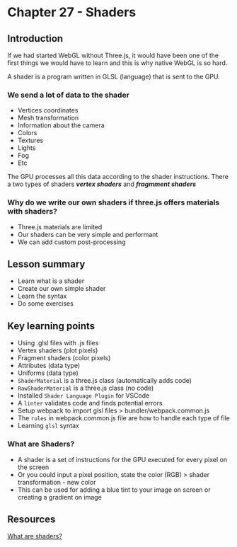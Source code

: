 # Chapter 27 - Shaders 

## Introduction 
If we had started WebGL without Three.js, it would have been one of the first things we would have to learn and this is why native WebGL is so hard. 

A shader is a program written in GLSL (language) that is sent to the GPU. 

### We send a lot of data to the shader 
- Vertices coordinates 
- Mesh transformation 
- Information about the camera 
- Colors 
- Textures 
- Lights 
- Fog 
- Etc 

The GPU processes all this data according to the shader instructions. There a two types of shaders ***vertex shaders*** and ***fragmment shaders***

### Why do we write our own shaders if three.js offers materials with shaders?
- Three.js materials are limited 
- Our shaders can be very simple and performant 
- We can add custom post-processing

## Lesson summary 
- Learn what is a shader 
- Create our own simple shader 
- Learn the syntax 
- Do some exercises

## Key learning points 
- Using .glsl files with .js files
- Vertex shaders (plot pixels)
- Fragment shaders (color pixels)
- Attributes (data type)
- Uniforms (data type)
- `ShaderMaterial` is a three.js class (automatically adds code)
- `RawShaderMaterial` is a three.js class (no code)
- Installed `Shader Language Plugin` for VSCode
- A `linter` validates code and finds potential errors 
- Setup webpack to import glsl files > bundler/webpack.common.js
- The `rules` in webpack.common.js file are how to handle each type of file
- Learning `glsl` syntax

### What are Shaders?
- A shader is a set of instructions for the GPU executed for every pixel on the screen
- Or you could input a pixel position, state the color (RGB) > shader transformation - new color 
- This can be used for adding a blue tint to your image on screen or creating a gradient on image 

## Resources 
[What are shaders?](https://www.youtube.com/watch?v=sXbdF4KjNOc)


